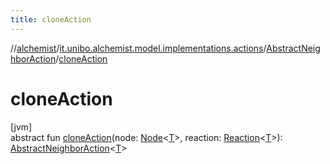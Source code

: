 ```yaml
---
title: cloneAction
---
```

//[alchemist](../../../index.html)/[it.unibo.alchemist.model.implementations.actions](../index.html)/[AbstractNeighborAction](index.html)/[cloneAction](clone-action.html)



# cloneAction



[jvm]\
abstract fun [cloneAction](clone-action.html)(node: [Node](../../it.unibo.alchemist.model.interfaces/-node/index.html)<[T](../../it.unibo.alchemist.model.implementations.conditions/-neighborhood-present/index.html)>, reaction: [Reaction](../../it.unibo.alchemist.model.interfaces/-reaction/index.html)<[T](../../it.unibo.alchemist.model.implementations.conditions/-neighborhood-present/index.html)>): [AbstractNeighborAction](index.html)<[T](../../it.unibo.alchemist.model.implementations.conditions/-neighborhood-present/index.html)>




